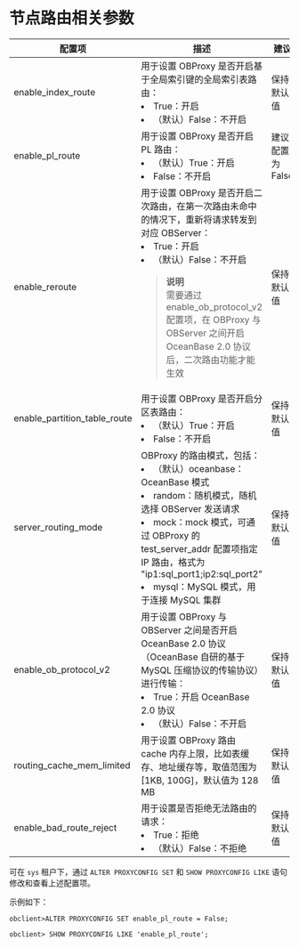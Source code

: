 # 节点路由相关参数

|             配置项              |                                                                                                                  描述                                                                                                                  |     建议      |
|------------------------------|--------------------------------------------------------------------------------------------------------------------------------------------------------------------------------------------------------------------------------------|-------------|
| enable_index_route           | 用于设置 OBProxy 是否开启基于全局索引键的全局索引表路由：<li>True：开启<li>（默认）False：不开启    | 保持默认值       |
| enable_pl_route              | 用于设置 OBProxy 是否开启 PL 路由：<li>（默认）True：开启<li>False：不开启  | 建议配置为 False |
| enable_reroute               | 用于设置 OBProxy 是否开启二次路由，在第一次路由未命中的情况下，重新将请求转发到对应 OBServer：<li>True：开启<li>（默认）False：不开启<blockquote>**说明**<br >需要通过 enable_ob_protocol_v2 配置项，在 OBProxy 与 OBServer 之间开启 OceanBase 2.0 协议后，二次路由功能才能生效</blockquote> | 保持默认值       |
| enable_partition_table_route | 用于设置 OBProxy 是否开启分区表路由：<li>（默认）True：开启<li>False：不开启 | 保持默认值 |
| server_routing_mode          | OBProxy 的路由模式，包括：<li>（默认）oceanbase：OceanBase 模式<li>random：随机模式，随机选择 OBServer 发送请求<li>mock：mock 模式，可通过 OBProxy 的 test_server_addr 配置项指定 IP 路由，格式为 "ip1:sql_port1;ip2:sql_port2"<li>mysql：MySQL 模式，用于连接 MySQL 集群   | 保持默认值       |
| enable_ob_protocol_v2        | 用于设置 OBProxy 与 OBServer 之间是否开启 OceanBase 2.0 协议（OceanBase 自研的基于 MySQL 压缩协议的传输协议）进行传输：<li>True：开启 OceanBase 2.0 协议<li>（默认）False：不开启  | 保持默认值       |
| routing_cache_mem_limited    | 用于设置 OBProxy 路由 cache 内存上限，比如表缓存、地址缓存等，取值范围为 [1KB, 100G]，默认值为 128 MB  | 保持默认值       |
| enable_bad_route_reject      | 用于设置是否拒绝无法路由的请求：<li>True：拒绝<li>（默认）False：不拒绝  | 保持默认值       |

可在 `sys` 租户下，通过 `ALTER PROXYCONFIG SET` 和 `SHOW PROXYCONFIG LIKE` 语句修改和查看上述配置项。

示例如下：

```unknow
obclient>ALTER PROXYCONFIG SET enable_pl_route = False;
```

```unknow
obclient> SHOW PROXYCONFIG LIKE 'enable_pl_route';
```
